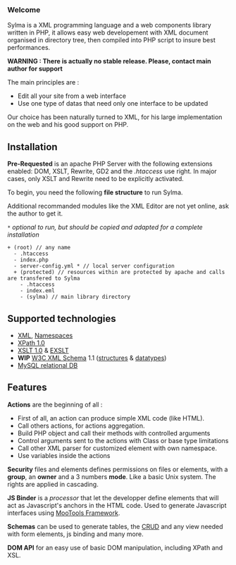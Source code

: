 ### Welcome ###

Sylma is a XML programming language and a web components library written in PHP, it allows easy web developement with XML document organised in directory tree, then compiled into PHP script to insure best performances.

**WARNING : There is actually no stable release. Please, contact main author for support**

The main principles are :
  * Edit all your site from a web interface
  * Use one type of datas that need only one interface to be updated

Our choice has been naturally turned to XML, for his large implementation on the web and his good support on PHP.

## Installation ##
**Pre-Requested** is an apache PHP Server with the following extensions enabled: DOM, XSLT, Rewrite, GD2 and the _.htaccess_ use right.
In major cases, only XSLT and Rewrite need to be explicitly activated.

To begin, you need the following **file structure** to run Sylma.

Additional recommanded modules like the XML Editor are not yet online, ask the author to get it.

`*` _optional to run, but should be copied and adapted for a complete installation_

```
+ (root) // any name
  - .htaccess
  - index.php
  - server-config.yml * // local server configuration
  + (protected) // resources within are protected by apache and calls are transfered to Sylma
    - .htaccess
    - index.eml
    - (sylma) // main library directory
```

## Supported technologies ##
  * [XML](http://www.w3.org/TR/xml/), [Namespaces](http://www.w3.org/TR/xml-names/)
  * [XPath 1.0](http://xmlfr.org/w3c/TR/xpath/)
  * [XSLT 1.0](http://www.w3.org/TR/xslt) & [EXSLT](http://www.exslt.org/)
  * **WIP** [W3C XML Schema](http://www.w3.org/XML/Schema) 1.1 ([structures](http://www.w3.org/TR/xmlschema11-1/) & [datatypes](http://www.w3.org/TR/xmlschema11-2/))
  * [MySQL relational DB](http://www.mysql.com/)
## Features ##

**Actions** are the beginning of all :
  * First of all, an action can produce simple XML code (like HTML).
  * Call others actions, for actions aggregation.
  * Build PHP object and call their methods with controlled arguments
  * Control arguments sent to the actions with Class or base type limitations
  * Call other XML parser for customized element with own namespace.
  * Use variables inside the actions

**Security** files and elements defines permissions on files or elements, with a **group**, an **owner** and a 3 numbers **mode**. Like a basic Unix system. The rights are applied in cascading.

**JS Binder** is a _processor_ that let the developper define elements that will act as Javascript's anchors in the HTML code. Used to generate Javascript interfaces using [MooTools Framework](http://mootools.net/).

**Schemas** can be used to generate tables, the [CRUD](http://en.wikipedia.org/wiki/Crud) and any view needed with form elements, js binding and many more.

**DOM API** for an easy use of basic DOM manipulation, including XPath and XSL.
